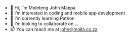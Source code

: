 - 👋 Hi, I’m Moleteng John Maepa
- 👀 I’m interested in coding and mobile app development 
- 🌱 I’m currently learning Pathon 
- 💞️ I’m looking to collaborate on ...
- 📫 You can reach me at john@moila.co.za
<!---
moletengj/moletengj is a ✨ special ✨ repository because its `README.md` (this file) appears on your GitHub profile.
You can click the Preview link to take a look at your changes.
--->
